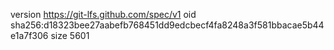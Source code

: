 version https://git-lfs.github.com/spec/v1
oid sha256:d18323bee27aabefb768451dd9edcbecf4fa8248a3f581bbacae5b44e1a7f306
size 5601
